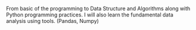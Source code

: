  From basic of the programming to Data Structure and Algorithms along with Python programming practices. 
 I will also learn the fundamental data analysis using tools. (Pandas, Numpy)
